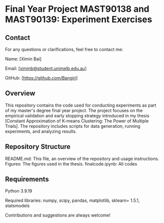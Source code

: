# Final Year Project MAST90138 and MAST90139: Experiment Exercises

## Contact

For any questions or clarifications, feel free to contact me:

Name: [Ximin Bai]

Email: [ximinb@student.unimelb.edu.au]

GitHub: [https://github.com/Bangiri]

## Overview

This repository contains the code used for conducting experiments as part of my master's degree final year project. The project focuses on the empirical validation and early stopping strategy introduced in my thesis [Constant Approximation of K-means Clustering: The Power of Multiple Trials]. The repository includes scripts for data generation, running experiments, and analyzing results.

## Repository Structure

README.md: This file, an overview of the repository and usage instructions.
Figures: The figures used in the thesis.
finalcode.ipynb: All codes

## Requirements

Python 3.9.19

Required libraries: numpy, scipy, pandas, matplotlib, sklearn= 1.5.1, statsmodels

Contributions and suggestions are always welcome!
